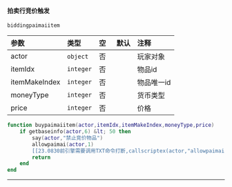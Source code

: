 #### 拍卖行竞价触发

`biddingpaimaiitem`

| 参数          | 类型      | 空   | 默认 | 注释       |
| :------------ | :-------- | :--- | :--- | :--------- |
| actor         | `object`  | 否   |      | 玩家对象   |
| itemIdx       | `integer` | 否   |      | 物品id     |
| itemMakeIndex | `integer` | 否   |      | 物品唯一id |
| moneyType     | `integer` | 否   |      | 货币类型   |
| price         | `integer` | 否   |      | 价格       |

```lua
function buypaimaiitem(actor,itemIdx,itemMakeIndex,moneyType,price)
    if getbaseinfo(actor,6) &lt; 50 then
        say(actor,"禁止竞价物品")
        allowpaimai(actor,1)
        [[23.0830前引擎需要调用TXT命令打断,callscriptex(actor,"allowpaimai","1")]]
        return
    end
end

```

------------

